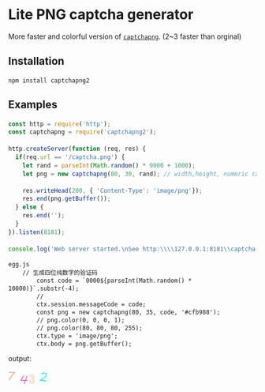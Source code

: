 ﻿
# Lite PNG captcha generator

More faster and colorful version of [`captchapng`](https://www.npmjs.com/package/captchapng). (2~3 faster than orginal)

## Installation

```shell
npm install captchapng2
```

## Examples

```javascript
const http = require('http');
const captchapng = require('captchapng2');

http.createServer(function (req, res) {
  if(req.url == '/captcha.png') {
    let rand = parseInt(Math.random() * 9000 + 1000);
    let png = new captchapng(80, 30, rand); // width,height, numeric captcha

    res.writeHead(200, { 'Content-Type': 'image/png'});
    res.end(png.getBuffer());
  } else {
    res.end('');
  }
}).listen(8181);

console.log('Web server started.\nSee http:\\\\127.0.0.1:8181\\captcha.png');
```

```
egg.js
	// 生成四位纯数字的验证码
		const code = `0000${parseInt(Math.random() * 10000)}`.substr(-4);
		// 
		ctx.session.messageCode = code;
		const png = new captchapng(80, 35, code, '#cfb988');
		// png.color(0, 0, 0, 1);
		// png.color(80, 80, 80, 255);
		ctx.type = 'image/png';
		ctx.body = png.getBuffer();
```

output:

![captcha](examples/captcha.png)
